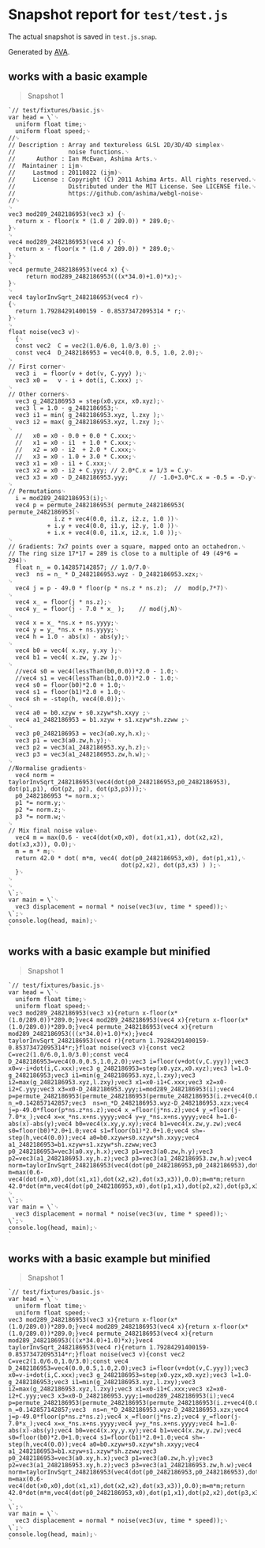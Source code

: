 # Snapshot report for `test/test.js`

The actual snapshot is saved in `test.js.snap`.

Generated by [AVA](https://avajs.dev).

## works with a basic example

> Snapshot 1

    `// test/fixtures/basic.js␊
    var head = \`␊
      uniform float time;␊
      uniform float speed;␊
    //␊
    // Description : Array and textureless GLSL 2D/3D/4D simplex␊
    //               noise functions.␊
    //      Author : Ian McEwan, Ashima Arts.␊
    //  Maintainer : ijm␊
    //     Lastmod : 20110822 (ijm)␊
    //     License : Copyright (C) 2011 Ashima Arts. All rights reserved.␊
    //               Distributed under the MIT License. See LICENSE file.␊
    //               https://github.com/ashima/webgl-noise␊
    //␊
    ␊
    vec3 mod289_2482186953(vec3 x) {␊
      return x - floor(x * (1.0 / 289.0)) * 289.0;␊
    }␊
    ␊
    vec4 mod289_2482186953(vec4 x) {␊
      return x - floor(x * (1.0 / 289.0)) * 289.0;␊
    }␊
    ␊
    vec4 permute_2482186953(vec4 x) {␊
         return mod289_2482186953(((x*34.0)+1.0)*x);␊
    }␊
    ␊
    vec4 taylorInvSqrt_2482186953(vec4 r)␊
    {␊
      return 1.79284291400159 - 0.85373472095314 * r;␊
    }␊
    ␊
    float noise(vec3 v)␊
      {␊
      const vec2  C = vec2(1.0/6.0, 1.0/3.0) ;␊
      const vec4  D_2482186953 = vec4(0.0, 0.5, 1.0, 2.0);␊
    ␊
    // First corner␊
      vec3 i  = floor(v + dot(v, C.yyy) );␊
      vec3 x0 =   v - i + dot(i, C.xxx) ;␊
    ␊
    // Other corners␊
      vec3 g_2482186953 = step(x0.yzx, x0.xyz);␊
      vec3 l = 1.0 - g_2482186953;␊
      vec3 i1 = min( g_2482186953.xyz, l.zxy );␊
      vec3 i2 = max( g_2482186953.xyz, l.zxy );␊
    ␊
      //   x0 = x0 - 0.0 + 0.0 * C.xxx;␊
      //   x1 = x0 - i1  + 1.0 * C.xxx;␊
      //   x2 = x0 - i2  + 2.0 * C.xxx;␊
      //   x3 = x0 - 1.0 + 3.0 * C.xxx;␊
      vec3 x1 = x0 - i1 + C.xxx;␊
      vec3 x2 = x0 - i2 + C.yyy; // 2.0*C.x = 1/3 = C.y␊
      vec3 x3 = x0 - D_2482186953.yyy;      // -1.0+3.0*C.x = -0.5 = -D.y␊
    ␊
    // Permutations␊
      i = mod289_2482186953(i);␊
      vec4 p = permute_2482186953( permute_2482186953( permute_2482186953(␊
                 i.z + vec4(0.0, i1.z, i2.z, 1.0 ))␊
               + i.y + vec4(0.0, i1.y, i2.y, 1.0 ))␊
               + i.x + vec4(0.0, i1.x, i2.x, 1.0 ));␊
    ␊
    // Gradients: 7x7 points over a square, mapped onto an octahedron.␊
    // The ring size 17*17 = 289 is close to a multiple of 49 (49*6 = 294)␊
      float n_ = 0.142857142857; // 1.0/7.0␊
      vec3  ns = n_ * D_2482186953.wyz - D_2482186953.xzx;␊
    ␊
      vec4 j = p - 49.0 * floor(p * ns.z * ns.z);  //  mod(p,7*7)␊
    ␊
      vec4 x_ = floor(j * ns.z);␊
      vec4 y_ = floor(j - 7.0 * x_ );    // mod(j,N)␊
    ␊
      vec4 x = x_ *ns.x + ns.yyyy;␊
      vec4 y = y_ *ns.x + ns.yyyy;␊
      vec4 h = 1.0 - abs(x) - abs(y);␊
    ␊
      vec4 b0 = vec4( x.xy, y.xy );␊
      vec4 b1 = vec4( x.zw, y.zw );␊
    ␊
      //vec4 s0 = vec4(lessThan(b0,0.0))*2.0 - 1.0;␊
      //vec4 s1 = vec4(lessThan(b1,0.0))*2.0 - 1.0;␊
      vec4 s0 = floor(b0)*2.0 + 1.0;␊
      vec4 s1 = floor(b1)*2.0 + 1.0;␊
      vec4 sh = -step(h, vec4(0.0));␊
    ␊
      vec4 a0 = b0.xzyw + s0.xzyw*sh.xxyy ;␊
      vec4 a1_2482186953 = b1.xzyw + s1.xzyw*sh.zzww ;␊
    ␊
      vec3 p0_2482186953 = vec3(a0.xy,h.x);␊
      vec3 p1 = vec3(a0.zw,h.y);␊
      vec3 p2 = vec3(a1_2482186953.xy,h.z);␊
      vec3 p3 = vec3(a1_2482186953.zw,h.w);␊
    ␊
    //Normalise gradients␊
      vec4 norm = taylorInvSqrt_2482186953(vec4(dot(p0_2482186953,p0_2482186953), dot(p1,p1), dot(p2, p2), dot(p3,p3)));␊
      p0_2482186953 *= norm.x;␊
      p1 *= norm.y;␊
      p2 *= norm.z;␊
      p3 *= norm.w;␊
    ␊
    // Mix final noise value␊
      vec4 m = max(0.6 - vec4(dot(x0,x0), dot(x1,x1), dot(x2,x2), dot(x3,x3)), 0.0);␊
      m = m * m;␊
      return 42.0 * dot( m*m, vec4( dot(p0_2482186953,x0), dot(p1,x1),␊
                                    dot(p2,x2), dot(p3,x3) ) );␊
      }␊
    ␊
    ␊
    \`;␊
    var main = \`␊
      vec3 displacement = normal * noise(vec3(uv, time * speed));␊
    \`;␊
    console.log(head, main);␊
    `

## works with a basic example but minified

> Snapshot 1

    `// test/fixtures/basic.js␊
    var head = \`␊
      uniform float time;␊
      uniform float speed;␊
    vec3 mod289_2482186953(vec3 x){return x-floor(x*(1.0/289.0))*289.0;}vec4 mod289_2482186953(vec4 x){return x-floor(x*(1.0/289.0))*289.0;}vec4 permute_2482186953(vec4 x){return mod289_2482186953(((x*34.0)+1.0)*x);}vec4 taylorInvSqrt_2482186953(vec4 r){return 1.79284291400159-0.85373472095314*r;}float noise(vec3 v){const vec2 C=vec2(1.0/6.0,1.0/3.0);const vec4 D_2482186953=vec4(0.0,0.5,1.0,2.0);vec3 i=floor(v+dot(v,C.yyy));vec3 x0=v-i+dot(i,C.xxx);vec3 g_2482186953=step(x0.yzx,x0.xyz);vec3 l=1.0-g_2482186953;vec3 i1=min(g_2482186953.xyz,l.zxy);vec3 i2=max(g_2482186953.xyz,l.zxy);vec3 x1=x0-i1+C.xxx;vec3 x2=x0-i2+C.yyy;vec3 x3=x0-D_2482186953.yyy;i=mod289_2482186953(i);vec4 p=permute_2482186953(permute_2482186953(permute_2482186953(i.z+vec4(0.0,i1.z,i2.z,1.0))+i.y+vec4(0.0,i1.y,i2.y,1.0))+i.x+vec4(0.0,i1.x,i2.x,1.0));float n_=0.142857142857;vec3  ns=n_*D_2482186953.wyz-D_2482186953.xzx;vec4 j=p-49.0*floor(p*ns.z*ns.z);vec4 x_=floor(j*ns.z);vec4 y_=floor(j-7.0*x_);vec4 x=x_*ns.x+ns.yyyy;vec4 y=y_*ns.x+ns.yyyy;vec4 h=1.0-abs(x)-abs(y);vec4 b0=vec4(x.xy,y.xy);vec4 b1=vec4(x.zw,y.zw);vec4 s0=floor(b0)*2.0+1.0;vec4 s1=floor(b1)*2.0+1.0;vec4 sh=-step(h,vec4(0.0));vec4 a0=b0.xzyw+s0.xzyw*sh.xxyy;vec4 a1_2482186953=b1.xzyw+s1.xzyw*sh.zzww;vec3 p0_2482186953=vec3(a0.xy,h.x);vec3 p1=vec3(a0.zw,h.y);vec3 p2=vec3(a1_2482186953.xy,h.z);vec3 p3=vec3(a1_2482186953.zw,h.w);vec4 norm=taylorInvSqrt_2482186953(vec4(dot(p0_2482186953,p0_2482186953),dot(p1,p1),dot(p2,p2),dot(p3,p3)));p0_2482186953*=norm.x;p1*=norm.y;p2*=norm.z;p3*=norm.w;vec4 m=max(0.6-vec4(dot(x0,x0),dot(x1,x1),dot(x2,x2),dot(x3,x3)),0.0);m=m*m;return 42.0*dot(m*m,vec4(dot(p0_2482186953,x0),dot(p1,x1),dot(p2,x2),dot(p3,x3)));}␊
    \`;␊
    var main = \`␊
      vec3 displacement = normal * noise(vec3(uv, time * speed));␊
    \`;␊
    console.log(head, main);␊
    `

## works with a basic example but minified

> Snapshot 1

    `// test/fixtures/basic.js␊
    var head = \`␊
      uniform float time;␊
      uniform float speed;␊
    vec3 mod289_2482186953(vec3 x){return x-floor(x*(1.0/289.0))*289.0;}vec4 mod289_2482186953(vec4 x){return x-floor(x*(1.0/289.0))*289.0;}vec4 permute_2482186953(vec4 x){return mod289_2482186953(((x*34.0)+1.0)*x);}vec4 taylorInvSqrt_2482186953(vec4 r){return 1.79284291400159-0.85373472095314*r;}float noise(vec3 v){const vec2 C=vec2(1.0/6.0,1.0/3.0);const vec4 D_2482186953=vec4(0.0,0.5,1.0,2.0);vec3 i=floor(v+dot(v,C.yyy));vec3 x0=v-i+dot(i,C.xxx);vec3 g_2482186953=step(x0.yzx,x0.xyz);vec3 l=1.0-g_2482186953;vec3 i1=min(g_2482186953.xyz,l.zxy);vec3 i2=max(g_2482186953.xyz,l.zxy);vec3 x1=x0-i1+C.xxx;vec3 x2=x0-i2+C.yyy;vec3 x3=x0-D_2482186953.yyy;i=mod289_2482186953(i);vec4 p=permute_2482186953(permute_2482186953(permute_2482186953(i.z+vec4(0.0,i1.z,i2.z,1.0))+i.y+vec4(0.0,i1.y,i2.y,1.0))+i.x+vec4(0.0,i1.x,i2.x,1.0));float n_=0.142857142857;vec3  ns=n_*D_2482186953.wyz-D_2482186953.xzx;vec4 j=p-49.0*floor(p*ns.z*ns.z);vec4 x_=floor(j*ns.z);vec4 y_=floor(j-7.0*x_);vec4 x=x_*ns.x+ns.yyyy;vec4 y=y_*ns.x+ns.yyyy;vec4 h=1.0-abs(x)-abs(y);vec4 b0=vec4(x.xy,y.xy);vec4 b1=vec4(x.zw,y.zw);vec4 s0=floor(b0)*2.0+1.0;vec4 s1=floor(b1)*2.0+1.0;vec4 sh=-step(h,vec4(0.0));vec4 a0=b0.xzyw+s0.xzyw*sh.xxyy;vec4 a1_2482186953=b1.xzyw+s1.xzyw*sh.zzww;vec3 p0_2482186953=vec3(a0.xy,h.x);vec3 p1=vec3(a0.zw,h.y);vec3 p2=vec3(a1_2482186953.xy,h.z);vec3 p3=vec3(a1_2482186953.zw,h.w);vec4 norm=taylorInvSqrt_2482186953(vec4(dot(p0_2482186953,p0_2482186953),dot(p1,p1),dot(p2,p2),dot(p3,p3)));p0_2482186953*=norm.x;p1*=norm.y;p2*=norm.z;p3*=norm.w;vec4 m=max(0.6-vec4(dot(x0,x0),dot(x1,x1),dot(x2,x2),dot(x3,x3)),0.0);m=m*m;return 42.0*dot(m*m,vec4(dot(p0_2482186953,x0),dot(p1,x1),dot(p2,x2),dot(p3,x3)));}␊
    \`;␊
    var main = \`␊
      vec3 displacement = normal * noise(vec3(uv, time * speed));␊
    \`;␊
    console.log(head, main);␊
    `
